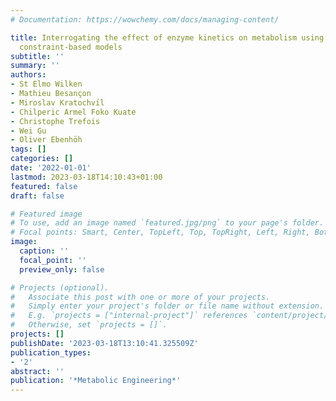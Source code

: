 ```yaml
---
# Documentation: https://wowchemy.com/docs/managing-content/

title: Interrogating the effect of enzyme kinetics on metabolism using differentiable
  constraint-based models
subtitle: ''
summary: ''
authors:
- St Elmo Wilken
- Mathieu Besançon
- Miroslav Kratochvı́l
- Chilperic Armel Foko Kuate
- Christophe Trefois
- Wei Gu
- Oliver Ebenhöh
tags: []
categories: []
date: '2022-01-01'
lastmod: 2023-03-18T14:10:43+01:00
featured: false
draft: false

# Featured image
# To use, add an image named `featured.jpg/png` to your page's folder.
# Focal points: Smart, Center, TopLeft, Top, TopRight, Left, Right, BottomLeft, Bottom, BottomRight.
image:
  caption: ''
  focal_point: ''
  preview_only: false

# Projects (optional).
#   Associate this post with one or more of your projects.
#   Simply enter your project's folder or file name without extension.
#   E.g. `projects = ["internal-project"]` references `content/project/deep-learning/index.md`.
#   Otherwise, set `projects = []`.
projects: []
publishDate: '2023-03-18T13:10:41.325509Z'
publication_types:
- '2'
abstract: ''
publication: '*Metabolic Engineering*'
---
```

